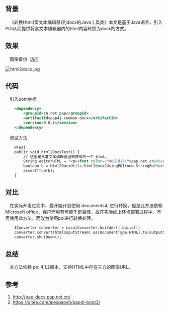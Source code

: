 ## 背景

&ensp;&ensp;《转换Html(富文本编辑器)到docx的Java工具类》本文是基于Java语言，引入POI从而提供将富文本编辑器内的html内容转换为docx的方式。

## 效果

&ensp;&ensp;图像备份: [访问](https://gitee.com/alexgaoyh/pap-docs/blob/master/md/other/doc/img/html2docx.jpg)

![html2docx.jpg](https://s2.loli.net/2024/06/11/WMd9t7K3cYfGLbO.jpg)

## 代码

&ensp;&ensp;引入pom坐标

```xml
    <dependency>
        <groupId>cn.net.pap</groupId>
        <artifactId>pap4j-common-docx</artifactId>
        <version>0.0.1</version>
    </dependency>
```

&ensp;&ensp;测试方法

```html
    @Test
    public void html2DocxTest() {
        // 这里是从富文本编辑器里面获得的一个 html。
        String editorHTML = "<p><font color=\"#067d17\">pap.net.cn&nbsp; &nbsp;内容1&nbsp; &nbsp;</font><span style=\"color: rgb(6, 125, 23);\">pap.net.cn</span><span style=\"color: rgb(6, 125, 23);\">&nbsp;</span></p><p><font color=\"#067d17\">内容2&nbsp;</font><img src=\"https://foruda.gitee.com/avatar/1676898910937495644/73661_alexgaoyh_1578916342.png!avatar200\" style=\"width: 200px;\"><font color=\"#067d17\"> 内容3</font></p><p><span style=\"color: rgb(6, 125, 23);\">pap.net.cn</span><span style=\"color: rgb(6, 125, 23);\">&nbsp; &nbsp;</span><font color=\"#067d17\">内容4&nbsp; &nbsp;</font><span style=\"color: rgb(6, 125, 23);\">pap.net.cn</span><span style=\"color: rgb(6, 125, 23);\">&nbsp;</span></p>";
        boolean b = Html2DocxUtils.html2docx2UsingPOI(new StringBuffer(editorHTML), "OUT.docx");
        assertTrue(b);
    }
```

## 对比

&ensp;&ensp;在实际开发过程中，最开始计划使用 documents4j 进行转换，但是此方法依赖 Microsoft office，客户环境有可能千奇百怪，故在实际线上环境部署过程中，不再使用此方法，而改为使用poi进行转换处理。

```html
    IConverter converter = LocalConverter.builder().build();
    converter.convert(htmlInputStream).as(DocumentType.HTML).to(outputStream).as(DocumentType.DOCX).execute();
    converter.shutDown();
```

## 总结

&ensp;&ensp;本方法依赖 poi 4.1.2版本，支持HTML中存在三方的图像URL。


## 参考
1. http://pap-docs.pap.net.cn/
2. https://gitee.com/alexgaoyh/pap4j-boot3/
